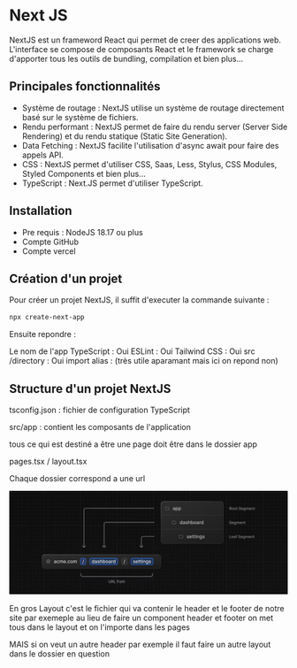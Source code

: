 # Next JS

NextJS est un frameword React qui permet de creer des applications web. L'interface se compose de composants React et le framework se charge d'apporter tous les outils de bundling, compilation et bien plus...

## Principales fonctionnalités

- Système de routage : NextJS utilise un système de routage directement basé sur le système de fichiers.
- Rendu performant : NextJS permet de faire du rendu server (Server Side Rendering) et du rendu statique (Static Site Generation).
- Data Fetching : NextJS facilite l'utilisation d'async await pour faire des appels API.
- CSS : NextJS permet d'utiliser CSS, Saas, Less, Stylus, CSS Modules, Styled Components et bien plus...
- TypeScript : Next.JS permet d'utiliser TypeScript.

## Installation

- Pre requis : NodeJS 18.17 ou plus 
- Compte GitHub 
- Compte vercel

## Création d'un projet

Pour créer un projet NextJS, il suffit d'executer la commande suivante :

```bash
npx create-next-app
```
Ensuite repondre : 

Le nom de l'app
TypeScript : Oui
ESLint : Oui
Tailwind CSS : Oui
src /directory : Oui
import alias : (très utile aparamant mais ici on repond non)

## Structure d'un projet NextJS

tsconfig.json : fichier de configuration TypeScript

src/app : contient les composants de l'application

tous ce qui est destiné a être une page doit être dans le dossier app

pages.tsx / layout.tsx 

Chaque dossier correspond a une url 

![Alt text](image.png)

En gros Layout c'est le fichier qui va contenir le header et le footer de notre site par exemeple 
au lieu de faire un component header et footer on met tous dans le layout et on l'importe dans les pages

MAIS si on veut un autre header par exemple il faut faire un autre layout dans le dossier en question